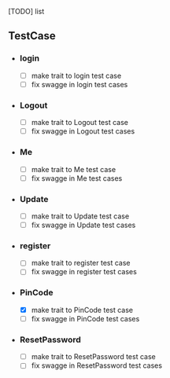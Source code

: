 [TODO] list

## TestCase
* ### **login**
  * [ ] make trait to login test case
  * [ ] fix swagge in login test cases

* ### **Logout**
  * [ ] make trait to Logout test case
  * [ ] fix swagge in Logout test cases

* ### **Me**
  * [ ] make trait to Me test case
  * [ ] fix swagge in Me test cases

* ### **Update**
  * [ ] make trait to Update test case
  * [ ] fix swagge in Update test cases

* ### **register**
  * [ ] make trait to register test case
  * [ ] fix swagge in register test cases

* ### **PinCode**
  * [x] make trait to PinCode test case
  * [ ] fix swagge in PinCode test cases

* ### **ResetPassword**
  * [ ] make trait to ResetPassword test case
  * [ ] fix swagge in ResetPassword test cases